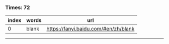 ### Times: 72
| index | words | url |
| ------------ | ------------ | ------------ |
| 0| blank | https://fanyi.baidu.com/#en/zh/blank |




------------
